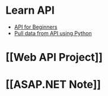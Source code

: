 # Learn API
+ [API for Beginners](https://youtu.be/WXsD0ZgxjRw?si=bd-5iG8y9rz-lI16)
+ [Pull data from API using Python](https://youtu.be/Sw79_adeUR0?si=Z0JjnYPIPt82v5dM)


# [[Web API Project]]


# [[ASAP.NET Note]]